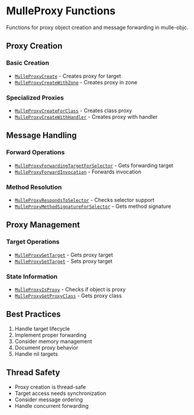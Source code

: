 # MulleProxy Functions

Functions for proxy object creation and message forwarding in mulle-objc.

## Proxy Creation

### Basic Creation
- [`MulleProxyCreate`](https://www.perplexity.ai/search?q=Please+create+some+detailed+API+documentation+for+the+function+MulleProxyCreate+of+the+MulleObjC+project+https://github.com/mulle-objc/MulleObjC.+You+will+find+source+code+probably+at+https://github.com/mulle-objc/MulleObjC/blob/master/src/class/MulleProxy.m+and+the+header+at+https://github.com/mulle-objc/MulleObjC/blob/master/src/class/MulleProxy.h+and+there+may+also+be+tests+for+it+in+the+test/+folder) - Creates proxy for target
- [`MulleProxyCreateWithZone`](https://www.perplexity.ai/search?q=Please+create+some+detailed+API+documentation+for+the+function+MulleProxyCreateWithZone+of+the+MulleObjC+project+https://github.com/mulle-objc/MulleObjC.+You+will+find+source+code+probably+at+https://github.com/mulle-objc/MulleObjC/blob/master/src/class/MulleProxy.m+and+the+header+at+https://github.com/mulle-objc/MulleObjC/blob/master/src/class/MulleProxy.h+and+there+may+also+be+tests+for+it+in+the+test/+folder) - Creates proxy in zone

### Specialized Proxies
- [`MulleProxyCreateForClass`](https://www.perplexity.ai/search?q=Please+create+some+detailed+API+documentation+for+the+function+MulleProxyCreateForClass+of+the+MulleObjC+project+https://github.com/mulle-objc/MulleObjC.+You+will+find+source+code+probably+at+https://github.com/mulle-objc/MulleObjC/blob/master/src/class/MulleProxy.m+and+the+header+at+https://github.com/mulle-objc/MulleObjC/blob/master/src/class/MulleProxy.h+and+there+may+also+be+tests+for+it+in+the+test/+folder) - Creates class proxy
- [`MulleProxyCreateWithHandler`](https://www.perplexity.ai/search?q=Please+create+some+detailed+API+documentation+for+the+function+MulleProxyCreateWithHandler+of+the+MulleObjC+project+https://github.com/mulle-objc/MulleObjC.+You+will+find+source+code+probably+at+https://github.com/mulle-objc/MulleObjC/blob/master/src/class/MulleProxy.m+and+the+header+at+https://github.com/mulle-objc/MulleObjC/blob/master/src/class/MulleProxy.h+and+there+may+also+be+tests+for+it+in+the+test/+folder) - Creates proxy with handler

## Message Handling

### Forward Operations
- [`MulleProxyForwardingTargetForSelector`](https://www.perplexity.ai/search?q=Please+create+some+detailed+API+documentation+for+the+function+MulleProxyForwardingTargetForSelector+of+the+MulleObjC+project+https://github.com/mulle-objc/MulleObjC.+You+will+find+source+code+probably+at+https://github.com/mulle-objc/MulleObjC/blob/master/src/class/MulleProxy.m+and+the+header+at+https://github.com/mulle-objc/MulleObjC/blob/master/src/class/MulleProxy.h+and+there+may+also+be+tests+for+it+in+the+test/+folder) - Gets forwarding target
- [`MulleProxyForwardInvocation`](https://www.perplexity.ai/search?q=Please+create+some+detailed+API+documentation+for+the+function+MulleProxyForwardInvocation+of+the+MulleObjC+project+https://github.com/mulle-objc/MulleObjC.+You+will+find+source+code+probably+at+https://github.com/mulle-objc/MulleObjC/blob/master/src/class/MulleProxy.m+and+the+header+at+https://github.com/mulle-objc/MulleObjC/blob/master/src/class/MulleProxy.h+and+there+may+also+be+tests+for+it+in+the+test/+folder) - Forwards invocation

### Method Resolution
- [`MulleProxyRespondsToSelector`](https://www.perplexity.ai/search?q=Please+create+some+detailed+API+documentation+for+the+function+MulleProxyRespondsToSelector+of+the+MulleObjC+project+https://github.com/mulle-objc/MulleObjC.+You+will+find+source+code+probably+at+https://github.com/mulle-objc/MulleObjC/blob/master/src/class/MulleProxy.m+and+the+header+at+https://github.com/mulle-objc/MulleObjC/blob/master/src/class/MulleProxy.h+and+there+may+also+be+tests+for+it+in+the+test/+folder) - Checks selector support
- [`MulleProxyMethodSignatureForSelector`](https://www.perplexity.ai/search?q=Please+create+some+detailed+API+documentation+for+the+function+MulleProxyMethodSignatureForSelector+of+the+MulleObjC+project+https://github.com/mulle-objc/MulleObjC.+You+will+find+source+code+probably+at+https://github.com/mulle-objc/MulleObjC/blob/master/src/class/MulleProxy.m+and+the+header+at+https://github.com/mulle-objc/MulleObjC/blob/master/src/class/MulleProxy.h+and+there+may+also+be+tests+for+it+in+the+test/+folder) - Gets method signature

## Proxy Management

### Target Operations
- [`MulleProxyGetTarget`](https://www.perplexity.ai/search?q=Please+create+some+detailed+API+documentation+for+the+function+MulleProxyGetTarget+of+the+MulleObjC+project+https://github.com/mulle-objc/MulleObjC.+You+will+find+source+code+probably+at+https://github.com/mulle-objc/MulleObjC/blob/master/src/class/MulleProxy.m+and+the+header+at+https://github.com/mulle-objc/MulleObjC/blob/master/src/class/MulleProxy.h+and+there+may+also+be+tests+for+it+in+the+test/+folder) - Gets proxy target
- [`MulleProxySetTarget`](https://www.perplexity.ai/search?q=Please+create+some+detailed+API+documentation+for+the+function+MulleProxySetTarget+of+the+MulleObjC+project+https://github.com/mulle-objc/MulleObjC.+You+will+find+source+code+probably+at+https://github.com/mulle-objc/MulleObjC/blob/master/src/class/MulleProxy.m+and+the+header+at+https://github.com/mulle-objc/MulleObjC/blob/master/src/class/MulleProxy.h+and+there+may+also+be+tests+for+it+in+the+test/+folder) - Sets proxy target

### State Information
- [`MulleProxyIsProxy`](https://www.perplexity.ai/search?q=Please+create+some+detailed+API+documentation+for+the+function+MulleProxyIsProxy+of+the+MulleObjC+project+https://github.com/mulle-objc/MulleObjC.+You+will+find+source+code+probably+at+https://github.com/mulle-objc/MulleObjC/blob/master/src/class/MulleProxy.m+and+the+header+at+https://github.com/mulle-objc/MulleObjC/blob/master/src/class/MulleProxy.h+and+there+may+also+be+tests+for+it+in+the+test/+folder) - Checks if object is proxy
- [`MulleProxyGetProxyClass`](https://www.perplexity.ai/search?q=Please+create+some+detailed+API+documentation+for+the+function+MulleProxyGetProxyClass+of+the+MulleObjC+project+https://github.com/mulle-objc/MulleObjC.+You+will+find+source+code+probably+at+https://github.com/mulle-objc/MulleObjC/blob/master/src/class/MulleProxy.m+and+the+header+at+https://github.com/mulle-objc/MulleObjC/blob/master/src/class/MulleProxy.h+and+there+may+also+be+tests+for+it+in+the+test/+folder) - Gets proxy class

## Best Practices

1. Handle target lifecycle
2. Implement proper forwarding
3. Consider memory management
4. Document proxy behavior
5. Handle nil targets

## Thread Safety

- Proxy creation is thread-safe
- Target access needs synchronization
- Consider message ordering
- Handle concurrent forwarding
